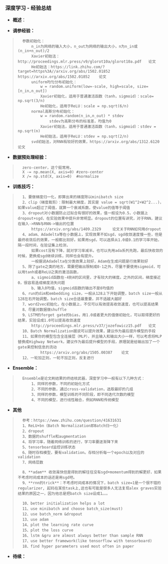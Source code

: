 ### 深度学习 - 经验总结
- **概述**：
>
>
>
>
>
>
>
>
>
>
>

- **调参经验：**
>       参数初始化：
>           n_in为网络的输入大小，n_out为网络的输出大小，n为n_in或(n_in+n_out)/2
>           Xavier初始法：http://proceedings.mlr.press/v9/glorot10a/glorot10a.pdf   论文
>           He初始法：https://link.zhihu.com/?target=https%3A//arxiv.org/abs/1502.01852     https://arxiv.org/abs/1502.01852    论文
>           uniform均匀分布初始化：
>               w = random.uniform(low=-scale, high=scale, size=[n_in,n_out])
>               Xavier初始化，适用于普通激活函数（tanh，sigmoid）：scale= np.sqrt(3/n)
>               He初始化，适用于ReLU：scale = np.sqrt(6/n)
>           normal高斯分布初始化：
>               w = random.random(n_in,n_out) * stdev
>                   stdev为高斯分布的标准差，均值为0
>               Xavier初始法，适用于普通激活函数（tanh，sigmoid）：stdev = np.sqrt(n)
>               He初始法，适用于ReLU：stdev = np.sqrt(2/n)
>           svd初始法，对RNN有较好的效果，https://arxiv.org/abs/1312.6120   论文
>
>

- **数据预处理经验：**
>       zero-center，这个挺常用，
>       X -= np.mean(X, axis=0) #zero-center
>       X /= np.std(X, axis=0)  #normalize
>
>

- **训练技巧：**
>       1、要做梯度归一化，即算出来的梯度除以minibatch size
>       2、clip（梯度裁剪）：限制最大梯度，其实是 value = sqrt(W1^2+W2^2...)，如果value超过了阈值，就算一个衰减系数，使value的值等于阈值
>       3、dropout对小数据防止过拟合有很好的效果，值一般设为0.5，小数据上dropout+sgd，在实验效果中提升非常明显。dropout的位置有讲究，对于RNN，建议在输入->RNN与RNN->输出的位置
>           https://arxiv.org/abs/1409.2329     论文关于RNN如何用dropout
>       4、adam、Adadelta等在小数据上，实现效果不如sgd，sgd收敛速度慢一些，但是最终收敛后的效果，一般都比较好。如果用sgd，可以选择从1.0或0.1的学习率开始，隔一段时间，在验证集上检测，
>           如果cost没有下降，就对学习率减半。也可以先用ada系列先跑，最后快收敛的时候，更换成sgd继续训练，同样也会有提升。
>           一般据说Adadelta在分类效果上较好，Adam在生成问题是行效果较好
>       5、除了gate之类的地方，需要把输出限制成0-1之外，尽量不要使用sigmoid，可以用tanh或者ReLU之类的激活函数，
>           a、sigmoid函数在-4到4的区间里，才有较大的梯度。之外的区间，梯度接近0，很容易造成梯度消失问题
>           b、输入0均值，sigmoid函数的输出不是0均值的
>       6、run的dim和embedding size，一般从128上下开始调整，batch size一般从128左右开始调整。batch size合适最重要，并不适越大越好
>       7、word2vec初始化，在小数据上，不仅可以有效提高收敛速度，也可以提高结果
>       8、尽量对数据做shuffle
>       9、LSTM的forget gate的bias，用1.0或者更大的值做初始化，可以取得更好的结果，实验设成1.0可以提高收敛速度
>           http://proceedings.mlr.press/v37/jozefowicz15.pdf   论文
>       10、Batch Normalization据说可以提升效果，建议作为最后提升模型的手段
>       11、如果你的模型包含全连接层（MLP），并且输入和输出大小一样，可以考虑将MLP替换成Highway Network，建议作为最后提升模型的手段，原理就是给输出加了一个gate来控制信息的流动
>               https://arxiv.org/abs/1505.00387    论文
>       12、一轮加正则，一轮不加正则，反复进行
>
>

- **Ensemble：**
>       Ensemble是论文刷结果的终结核武器，深度学习中一般有以下几种方式：
>           1、同样的参数，不同的初始化方式
>           2、不同的参数，通过cross-validation，选取最好的几组
>           3、同样的参数，模型训练的不同阶段，即不同迭代次数的模型
>           4、不同的模型，进行线性融合，例如RNN和传统模型
>
>

- **其他**
>       参考：https://www.zhihu.com/question/41631631
>       1、ReLU+bn（Batch Normalization即Batch归一化）
>       2、dropout
>       3、数据的shuffle和augmentation
>       4、将学习率，随着网络训练的进行，学习率要逐渐降下来
>       5、tensorboard监控训练状态
>       6、随时存档模型，要有validation。存档分析每一个epoch以及对应的validation
>       7、网络层数
>
>       8、**adam** 收敛虽快但是得到的解往往没有sgd+momentum得到的解更好，如果不考虑时间成本的话还是用sgd吧。
>       9、**rnn的trick**：不考虑时间成本的情况下，batch size=1是一个很不错的regularizer, 起码在某些task上,这也有可能是很多人无法复现alex graves实验结果的原因之一，因为他总是把batch size设成1。。。
>
>       10、better initialization helps a lot
>       11、use minibatch and choose batch_size(must)
>       12、use batch_norm &dropout
>       13、use adam
>       14、plot the learning rate curve
>       15、plot the loss curve
>       16、lstm &gru are almost always better than sample RNN
>       17、use better framework(like tensorflow with tensorboard)
>       18、find hyper parameters used most often in paper
>
>
>
>
>
>
>
>

- **待续：**
>
>
>
>
>
>
>
>
>
>
>
>
>
>
>
>
>
